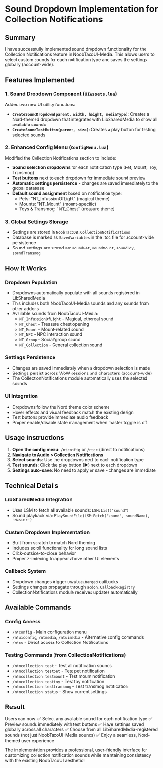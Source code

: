 # Sound Dropdown Implementation for Collection Notifications

## Summary

I have successfully implemented sound dropdown functionality for the Collection Notifications feature in NoobTacoUI-Media. This allows users to select custom sounds for each notification type and saves the settings globally (account-wide).

## Features Implemented

### 1. Sound Dropdown Component (`UIAssets.lua`)

Added two new UI utility functions:

- **`CreateSoundDropdown(parent, width, height, mediaType)`**: Creates a Nord-themed dropdown that integrates with LibSharedMedia to show all available sounds
- **`CreateSoundTestButton(parent, size)`**: Creates a play button for testing selected sounds

### 2. Enhanced Config Menu (`ConfigMenu.lua`)

Modified the Collection Notifications section to include:

- **Sound selection dropdowns** for each notification type (Pet, Mount, Toy, Transmog)
- **Test buttons** next to each dropdown for immediate sound preview
- **Automatic settings persistence** - changes are saved immediately to the global database
- **Default sound assignment** based on notification type:
  - Pets: "NT_InfussionOfLight" (magical theme)
  - Mounts: "NT_Mount" (mount-specific)
  - Toys & Transmog: "NT_Chest" (treasure theme)

### 3. Global Settings Storage

- Settings are stored in `NoobTacoDB.CollectionNotifications` 
- Database is marked as `SavedVariables` in the .toc file for account-wide persistence
- Sound settings are stored as: `soundPet`, `soundMount`, `soundToy`, `soundTransmog`

## How It Works

### Dropdown Population
- Dropdowns automatically populate with all sounds registered in LibSharedMedia
- This includes both NoobTacoUI-Media sounds and any sounds from other addons
- Available sounds from NoobTacoUI-Media:
  - `NT_InfussionOfLight` - Magical, ethereal sound
  - `NT_Chest` - Treasure chest opening
  - `NT_Mount` - Mount-related sound 
  - `NT_NPC` - NPC interaction sound
  - `NT_Group` - Social/group sound
  - `NT_Collection` - General collection sound

### Settings Persistence
- Changes are saved immediately when a dropdown selection is made
- Settings persist across WoW sessions and characters (account-wide)
- The CollectionNotifications module automatically uses the selected sounds

### UI Integration
- Dropdowns follow the Nord theme color scheme
- Hover effects and visual feedback match the existing design
- Test buttons provide immediate audio feedback
- Proper enable/disable state management when master toggle is off

## Usage Instructions

1. **Open the config menu**: `/ntconfig` or `/ntcc` (direct to notifications)
2. **Navigate to Audio > Collection Notifications**
3. **Select sounds**: Use the dropdowns next to each notification type
4. **Test sounds**: Click the play button (▶) next to each dropdown
5. **Settings auto-save**: No need to apply or save - changes are immediate

## Technical Details

### LibSharedMedia Integration
- Uses LSM to fetch all available sounds: `LSM:List("sound")`
- Sound playback via: `PlaySoundFile(LSM:Fetch("sound", soundName), "Master")`

### Custom Dropdown Implementation
- Built from scratch to match Nord theming
- Includes scroll functionality for long sound lists
- Click-outside-to-close behavior
- Proper z-indexing to appear above other UI elements

### Callback System
- Dropdown changes trigger `OnValueChanged` callbacks
- Settings changes propagate through `addon.CallbackRegistry`
- CollectionNotifications module receives updates automatically

## Available Commands

### Config Access
- `/ntconfig` - Main configuration menu
- `/ntuiconfig`, `/ntmedia`, `/ntuimedia` - Alternative config commands
- `/ntcc` - Direct access to Collection Notifications

### Testing Commands (from CollectionNotifications)
- `/ntmcollection test` - Test all notification sounds
- `/ntmcollection testpet` - Test pet notification
- `/ntmcollection testmount` - Test mount notification  
- `/ntmcollection testtoy` - Test toy notification
- `/ntmcollection testtransmog` - Test transmog notification
- `/ntmcollection status` - Show current settings

## Result

Users can now:
✅ Select any available sound for each notification type
✅ Preview sounds immediately with test buttons
✅ Have settings saved globally across all characters
✅ Choose from all LibSharedMedia-registered sounds (not just NoobTacoUI-Media sounds)
✅ Enjoy a seamless, Nord-themed user experience

The implementation provides a professional, user-friendly interface for customizing collection notification sounds while maintaining consistency with the existing NoobTacoUI aesthetic!
